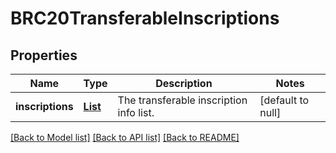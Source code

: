 # BRC20TransferableInscriptions
## Properties

| Name | Type | Description | Notes |
|------------ | ------------- | ------------- | -------------|
| **inscriptions** | [**List**](BRC20TransferableInscription.md) | The transferable inscription info list. | [default to null] |

[[Back to Model list]](../README.md#documentation-for-models) [[Back to API list]](../README.md#documentation-for-api-endpoints) [[Back to README]](../README.md)

